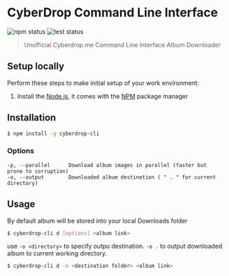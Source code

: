# CyberDrop Command Line Interface
![npm status](https://github.com/izqalan/CyberDrop-cli/workflows/Node.js%20Package/badge.svg)
![test status](https://github.com/izqalan/CyberDrop-cli/workflows/Test/badge.svg)
> Unofficial Cyberdrop.me Command Line Interface Album Downloader 

## Setup locally
Perform these steps to make initial setup of your work environment:
  1. Install the [Node.js](https://nodejs.org), it comes with the [NPM](https://docs.npmjs.com/) package manager
  
## Installation
```bash
$ npm install -g cyberdrop-cli
```

### Options

```
-p, --parallel      Download album images in parallel (faster but prone to corruption)
-o, --output        Downloaded album destinetion ( " . " for current directory)
```

## Usage
By default album will be stored into your local Downloads folder

```bash
$ cyberdrop-cli d [options] <album link>
```

use ``-o <directory>`` to specify outpu destination. ``-o .`` to output downloaded album to current working directory. 

```bash
$ cyberdrop-cli d -o <destination folder> <album link>
```
